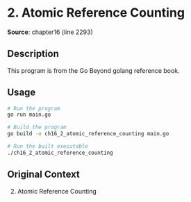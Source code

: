 # 2. Atomic Reference Counting

**Source**: chapter16 (line 2293)

## Description

This program is from the Go Beyond golang reference book.

## Usage

```bash
# Run the program
go run main.go

# Build the program
go build -o ch16_2_atomic_reference_counting main.go

# Run the built executable
./ch16_2_atomic_reference_counting
```

## Original Context

2. Atomic Reference Counting
